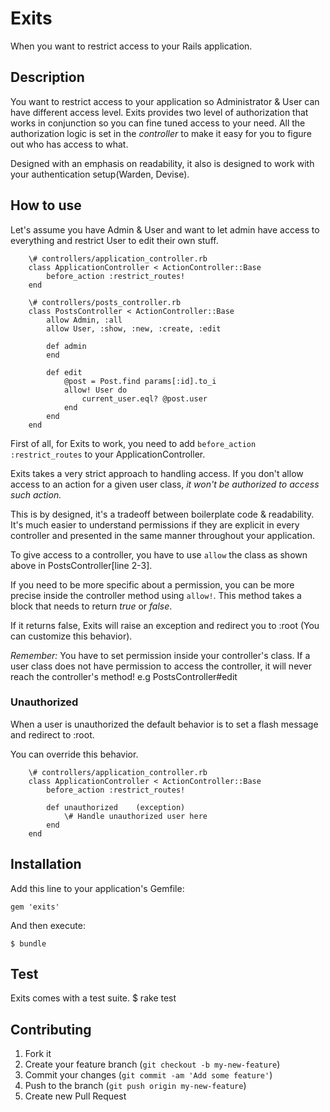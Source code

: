 # Exits
When you want to restrict access to your Rails application.

## Description
You want to restrict access to your application so Administrator & User can have different access level. Exits provides two level of authorization that works in conjunction so you can fine tuned access to your need. All the authorization logic is set in the *controller* to make it easy for you to figure out who has access to what.

Designed with an emphasis on readability, it also is designed to work with your authentication setup(Warden, Devise).


## How to use

Let's assume you have Admin & User and want to let admin have access to everything and restrict User to edit their own stuff.

		\# controllers/application_controller.rb
		class ApplicationController < ActionController::Base
			before_action :restrict_routes!
		end

		\# controllers/posts_controller.rb
		class PostsController < ActionController::Base
			allow Admin, :all
			allow User, :show, :new, :create, :edit

			def admin
			end

			def edit
				@post = Post.find params[:id].to_i
				allow! User do
					current_user.eql? @post.user
				end
			end
		end

First of all, for Exits to work, you need to add `before_action :restrict_routes` to your ApplicationController.

Exits takes a very strict approach to handling access. If you don't allow access to an action for a given user class, _it won't be authorized to access such action._

This is by designed, it's a tradeoff between boilerplate code & readability. It's much easier to understand permissions if they are explicit in every controller and presented in the same manner throughout your application.

To give access to a controller, you have to use `allow` the class as shown above in PostsController[line 2-3].

If you need to be more specific about a permission, you can be more precise inside the controller method using `allow!`. This method takes a block that needs to return _true_ or _false_.

If it returns false, Exits will raise an exception and redirect you to :root (You can customize this behavior). 

*Remember:* You have to set permission inside your controller's class. If a user class does not have permission to access the controller, it will never reach the controller's method! e.g PostsController#edit

### Unauthorized
When a user is unauthorized the default behavior is to set a flash message and redirect to :root.

You can override this behavior.

		\# controllers/application_controller.rb
		class ApplicationController < ActionController::Base
			before_action :restrict_routes!
		
			def unauthorized	(exception)
				\# Handle unauthorized user here
			end
		end


## Installation

Add this line to your application's Gemfile:

    gem 'exits'

And then execute:

    $ bundle

## Test
Exits comes with a test suite.
		$ rake test

## Contributing

1. Fork it
2. Create your feature branch (`git checkout -b my-new-feature`)
3. Commit your changes (`git commit -am 'Add some feature'`)
4. Push to the branch (`git push origin my-new-feature`)
5. Create new Pull Request
